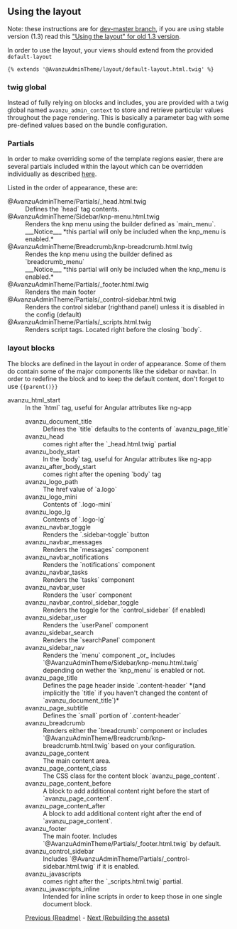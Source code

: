 ## Using the layout

Note: these instructions are for [dev-master branch][4], if you are using stable version (1.3) read this ["Using the layout" for old 1.3 version][5]. 

In order to use the layout, your views should extend from the provided `default-layout`
```twig
{% extends '@AvanzuAdminTheme/layout/default-layout.html.twig' %}
```
### twig global 
Instead of fully relying on blocks and includes, you are provided with a twig global named `avanzu_admin_context` to store and retrieve particular values throughout the page rendering. 
This is basically a parameter bag with some pre-defined values based on the bundle configuration. 

### Partials
In order to make overriding some of the template regions easier, there are several partials included within the layout which can be overridden individually as described [here][1]. 

Listed in the order of appearance, these are:

<dl>
<dt>@AvanzuAdminTheme/Partials/_head.html.twig
<dd>Defines the `head` tag contents.
<dt>@AvanzuAdminTheme/Sidebar/knp-menu.html.twig
<dd>Renders the knp menu using the builder defined as `main_menu`. 
<br/>___Notice___ *this partial will only be included when the knp_menu is enabled.*
<dt>@AvanzuAdminTheme/Breadcrumb/knp-breadcrumb.html.twig
<dd>Rendes the knp menu using the builder defined as `breadcrumb_menu` 
<br/>___Notice___ *this partial will only be included when the knp_menu is enabled.*
<dt>@AvanzuAdminTheme/Partials/_footer.html.twig
<dd>Renders the main footer
<dt>@AvanzuAdminTheme/Partials/_control-sidebar.html.twig
<dd>Renders the control sidebar (righthand panel) unless it is disabled in the config (default)
<dt>@AvanzuAdminTheme/Partials/_scripts.html.twig
<dd>Renders script tags. Located right before the closing `body`. 
</dl>

### layout blocks
The blocks are defined in the layout in order of appearance. Some of them do contain some of the major components like the sidebar or navbar. In order to redefine the block and to keep the default content, don't forget to use `{{parent()}}` 

<dt>avanzu_html_start
<dd>In the `html` tag, useful for Angular attributes like ng-app

<dl>
<dt>avanzu_document_title
<dd>Defines the `title` defaults to the contents of `avanzu_page_title`

<dt>avanzu_head
<dd>comes right after the `_head.html.twig` partial

<dt>avanzu_body_start
<dd>In the `body` tag, useful for Angular attributes like ng-app

<dt>avanzu_after_body_start
<dd>comes right after the opening `body` tag

<dt>avanzu_logo_path
<dd>The href value of `a.logo`

<dt>avanzu_logo_mini
<dd>Contents of `.logo-mini`

<dt>avanzu_logo_lg
<dd>Contents of `.logo-lg`

<dt>avanzu_navbar_toggle
<dd>Renders the `.sidebar-toggle` button

<dt>avanzu_navbar_messages
<dd>Renders the `messages` component

<dt>avanzu_navbar_notifications
<dd>Renders the `notifications` component

<dt>avanzu_navbar_tasks
<dd>Renders the `tasks` component

<dt>avanzu_navbar_user
<dd>Renders the `user` component

<dt>avanzu_navbar_control_sidebar_toggle
<dd>Renders the toggle for the `control_sidebar` (if enabled)

<dt>avanzu_sidebar_user
<dd>Renders the `userPanel` component 

<dt>avanzu_sidebar_search
<dd>Renders the `searchPanel` component

<dt>avanzu_sidebar_nav
<dd>Renders the `menu` component _or_ includes `@AvanzuAdminTheme/Sidebar/knp-menu.html.twig` depending on wether the `knp_menu` is enabled or not. 

<dt>avanzu_page_title
<dd>Defines the page header inside `.content-header` *(and implicitly the `title` if you haven't changed the content of `avanzu_document_title`)*

<dt>avanzu_page_subtitle
<dd>Defines the `small` portion of `.content-header`

<dt>avanzu_breadcrumb
<dd>Renders either the `breadcrumb` component or includes `@AvanzuAdminTheme/Breadcrumb/knp-breadcrumb.html.twig` based on your configuration.

<dt>avanzu_page_content
<dd>The main content area.

<dt>avanzu_page_content_class
<dd>The CSS class for the content block `avanzu_page_content`.

<dt>avanzu_page_content_before
<dd>A block to add additional content right before the start of `avanzu_page_content`.

<dt>avanzu_page_content_after
<dd>A block to add additional content right after the end of `avanzu_page_content`.

<dt>avanzu_footer
<dd>The main footer. Includes `@AvanzuAdminTheme/Partials/_footer.html.twig` by default.

<dt>avanzu_control_sidebar
<dd>Includes `@AvanzuAdminTheme/Partials/_control-sidebar.html.twig` if it is enabled.

<dt>avanzu_javascripts
<dd>comes right after the `_scripts.html.twig` partial.

<dt>avanzu_javascripts_inline
<dd>Intended for inline scripts in order to keep those in one single document block.
</dl>

[Previous (Readme)][2] - [Next (Rebuilding the assets)][3]

[1]: http://symfony.com/doc/current/templating/overriding.html
[2]: https://github.com/avanzu/AdminThemeBundle/blob/master/README.md
[3]: https://github.com/avanzu/AdminThemeBundle/blob/master/Resources/docs/rebuild.md
[4]: https://github.com/avanzu/AdminThemeBundle/blob/master/Resources/docs/layout.md
[5]: https://github.com/avanzu/AdminThemeBundle/blob/hotfix-1.3.5/Resources/docs/layout.md
